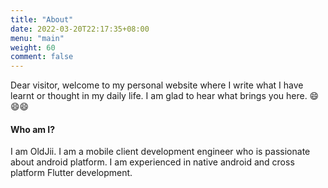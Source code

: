 ```yaml
---
title: "About"
date: 2022-03-20T22:17:35+08:00
menu: "main"
weight: 60
comment: false
---
```


Dear visitor, welcome to my personal website where I write what I have learnt or thought in my daily life. I am glad to hear what brings you here. 😄😄😄

#### Who am I?

I am OldJii. I am a mobile client development engineer who is passionate about android platform. I am experienced in native android and cross platform Flutter development.
